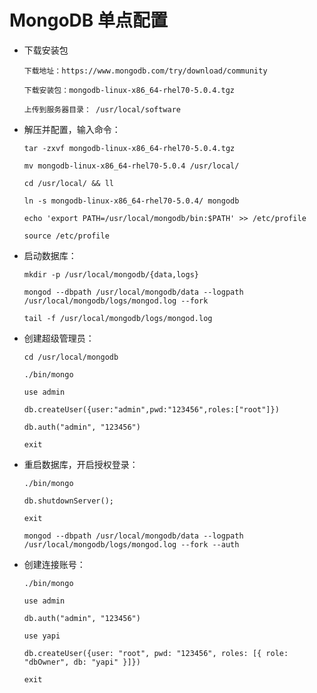 
# MongoDB 单点配置

  * 下载安装包

        下载地址：https://www.mongodb.com/try/download/community

        下载安装包：mongodb-linux-x86_64-rhel70-5.0.4.tgz

        上传到服务器目录： /usr/local/software

  * 解压并配置，输入命令：

        tar -zxvf mongodb-linux-x86_64-rhel70-5.0.4.tgz

        mv mongodb-linux-x86_64-rhel70-5.0.4 /usr/local/

        cd /usr/local/ && ll

        ln -s mongodb-linux-x86_64-rhel70-5.0.4/ mongodb

        echo 'export PATH=/usr/local/mongodb/bin:$PATH' >> /etc/profile

        source /etc/profile

  * 启动数据库：

        mkdir -p /usr/local/mongodb/{data,logs}

        mongod --dbpath /usr/local/mongodb/data --logpath /usr/local/mongodb/logs/mongod.log --fork

        tail -f /usr/local/mongodb/logs/mongod.log

  * 创建超级管理员：

        cd /usr/local/mongodb

        ./bin/mongo

        use admin

        db.createUser({user:"admin",pwd:"123456",roles:["root"]})

        db.auth("admin", "123456")

        exit

  * 重启数据库，开启授权登录：

        ./bin/mongo

        db.shutdownServer();

        exit

        mongod --dbpath /usr/local/mongodb/data --logpath /usr/local/mongodb/logs/mongod.log --fork --auth

  * 创建连接账号：

        ./bin/mongo

        use admin

        db.auth("admin", "123456")

        use yapi

        db.createUser({user: "root", pwd: "123456", roles: [{ role: "dbOwner", db: "yapi" }]})

        exit
